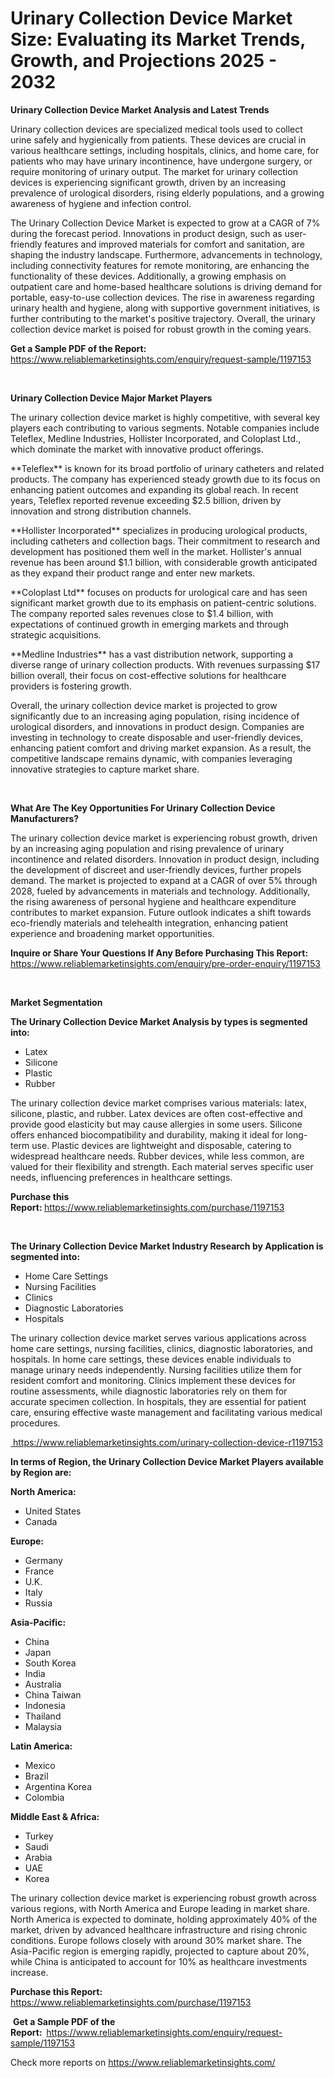 <p><h1>Urinary Collection Device Market Size: Evaluating its Market Trends, Growth, and Projections 2025 - 2032</h1></p><p><strong>Urinary Collection Device Market Analysis and Latest Trends</strong></p>
<p><p>Urinary collection devices are specialized medical tools used to collect urine safely and hygienically from patients. These devices are crucial in various healthcare settings, including hospitals, clinics, and home care, for patients who may have urinary incontinence, have undergone surgery, or require monitoring of urinary output. The market for urinary collection devices is experiencing significant growth, driven by an increasing prevalence of urological disorders, rising elderly populations, and a growing awareness of hygiene and infection control.</p><p>The Urinary Collection Device Market is expected to grow at a CAGR of 7% during the forecast period. Innovations in product design, such as user-friendly features and improved materials for comfort and sanitation, are shaping the industry landscape. Furthermore, advancements in technology, including connectivity features for remote monitoring, are enhancing the functionality of these devices. Additionally, a growing emphasis on outpatient care and home-based healthcare solutions is driving demand for portable, easy-to-use collection devices. The rise in awareness regarding urinary health and hygiene, along with supportive government initiatives, is further contributing to the market's positive trajectory. Overall, the urinary collection device market is poised for robust growth in the coming years.</p></p>
<p><strong>Get a Sample PDF of the Report:&nbsp;</strong> <a href="https://www.reliablemarketinsights.com/enquiry/request-sample/1197153?utm_campaign=2204&utm_medium=2&utm_source=Github&utm_content=ia&utm_term=03032025&utm_id=urinary-collection-device">https://www.reliablemarketinsights.com/enquiry/request-sample/1197153</a></p>
<p>&nbsp;</p>
<p><strong>Urinary Collection Device Major Market Players</strong></p>
<p><p>The urinary collection device market is highly competitive, with several key players each contributing to various segments. Notable companies include Teleflex, Medline Industries, Hollister Incorporated, and Coloplast Ltd., which dominate the market with innovative product offerings.</p><p>**Teleflex** is known for its broad portfolio of urinary catheters and related products. The company has experienced steady growth due to its focus on enhancing patient outcomes and expanding its global reach. In recent years, Teleflex reported revenue exceeding $2.5 billion, driven by innovation and strong distribution channels.</p><p>**Hollister Incorporated** specializes in producing urological products, including catheters and collection bags. Their commitment to research and development has positioned them well in the market. Hollister's annual revenue has been around $1.1 billion, with considerable growth anticipated as they expand their product range and enter new markets.</p><p>**Coloplast Ltd** focuses on products for urological care and has seen significant market growth due to its emphasis on patient-centric solutions. The company reported sales revenues close to $1.4 billion, with expectations of continued growth in emerging markets and through strategic acquisitions.</p><p>**Medline Industries** has a vast distribution network, supporting a diverse range of urinary collection products. With revenues surpassing $17 billion overall, their focus on cost-effective solutions for healthcare providers is fostering growth. </p><p>Overall, the urinary collection device market is projected to grow significantly due to an increasing aging population, rising incidence of urological disorders, and innovations in product design. Companies are investing in technology to create disposable and user-friendly devices, enhancing patient comfort and driving market expansion. As a result, the competitive landscape remains dynamic, with companies leveraging innovative strategies to capture market share.</p></p>
<p>&nbsp;</p>
<p><strong>What Are The Key Opportunities For Urinary Collection Device Manufacturers?</strong></p>
<p><p>The urinary collection device market is experiencing robust growth, driven by an increasing aging population and rising prevalence of urinary incontinence and related disorders. Innovation in product design, including the development of discreet and user-friendly devices, further propels demand. The market is projected to expand at a CAGR of over 5% through 2028, fueled by advancements in materials and technology. Additionally, the rising awareness of personal hygiene and healthcare expenditure contributes to market expansion. Future outlook indicates a shift towards eco-friendly materials and telehealth integration, enhancing patient experience and broadening market opportunities.</p></p>
<p><strong>Inquire or Share Your Questions If Any Before Purchasing This Report:</strong> <a href="https://www.reliablemarketinsights.com/enquiry/pre-order-enquiry/1197153?utm_campaign=2204&utm_medium=2&utm_source=Github&utm_content=ia&utm_term=03032025&utm_id=urinary-collection-device">https://www.reliablemarketinsights.com/enquiry/pre-order-enquiry/1197153</a></p>
<p>&nbsp;</p>
<p><strong>Market Segmentation</strong></p>
<p><strong>The Urinary Collection Device Market Analysis by types is segmented into:</strong></p>
<p><ul><li>Latex</li><li>Silicone</li><li>Plastic</li><li>Rubber</li></ul></p>
<p><p>The urinary collection device market comprises various materials: latex, silicone, plastic, and rubber. Latex devices are often cost-effective and provide good elasticity but may cause allergies in some users. Silicone offers enhanced biocompatibility and durability, making it ideal for long-term use. Plastic devices are lightweight and disposable, catering to widespread healthcare needs. Rubber devices, while less common, are valued for their flexibility and strength. Each material serves specific user needs, influencing preferences in healthcare settings.</p></p>
<p><strong>Purchase this Report:&nbsp;</strong><a href="https://www.reliablemarketinsights.com/purchase/1197153?utm_campaign=2204&utm_medium=2&utm_source=Github&utm_content=ia&utm_term=03032025&utm_id=urinary-collection-device">https://www.reliablemarketinsights.com/purchase/1197153</a></p>
<p>&nbsp;</p>
<p><strong>The Urinary Collection Device Market Industry Research by Application is segmented into:</strong></p>
<p><ul><li>Home Care Settings</li><li>Nursing Facilities</li><li>Clinics</li><li>Diagnostic Laboratories</li><li>Hospitals</li></ul></p>
<p><p>The urinary collection device market serves various applications across home care settings, nursing facilities, clinics, diagnostic laboratories, and hospitals. In home care settings, these devices enable individuals to manage urinary needs independently. Nursing facilities utilize them for resident comfort and monitoring. Clinics implement these devices for routine assessments, while diagnostic laboratories rely on them for accurate specimen collection. In hospitals, they are essential for patient care, ensuring effective waste management and facilitating various medical procedures.</p></p>
<p><a href="https://www.reliablemarketinsights.com/urinary-collection-device-r1197153?utm_campaign=2204&utm_medium=2&utm_source=Github&utm_content=ia&utm_term=03032025&utm_id=urinary-collection-device">&nbsp;https://www.reliablemarketinsights.com/urinary-collection-device-r1197153</a></p>
<p><strong>In terms of Region, the Urinary Collection Device Market Players available by Region are:</strong></p>
<p>
    <p> <strong> North America: </strong>
        <ul>
            <li>United States</li>
            <li>Canada</li>
        </ul>
        </p> 
    <p> <strong> Europe: </strong>
        <ul>
            <li>Germany</li>
            <li>France</li>
            <li>U.K.</li>
            <li>Italy</li>
            <li>Russia</li>
        </ul>
        </p> 
    <p> <strong> Asia-Pacific: </strong>
        <ul>
            <li>China</li>
            <li>Japan</li>
            <li>South Korea</li>
            <li>India</li>
            <li>Australia</li>
            <li>China Taiwan</li>
            <li>Indonesia</li>
            <li>Thailand</li>
            <li>Malaysia</li>
        </ul>
        </p> 
    <p> <strong> Latin America: </strong>
        <ul>
            <li>Mexico</li>
            <li>Brazil</li>
            <li>Argentina Korea</li>
            <li>Colombia</li>
        </ul>
        </p> 
    <p> <strong> Middle East & Africa: </strong>
        <ul>
            <li>Turkey</li>
            <li>Saudi</li>
            <li>Arabia</li>
            <li>UAE</li>
            <li>Korea</li>
        </ul>
    </p>
    </p>
<p><p>The urinary collection device market is experiencing robust growth across various regions, with North America and Europe leading in market share. North America is expected to dominate, holding approximately 40% of the market, driven by advanced healthcare infrastructure and rising chronic conditions. Europe follows closely with around 30% market share. The Asia-Pacific region is emerging rapidly, projected to capture about 20%, while China is anticipated to account for 10% as healthcare investments increase.</p></p>
<p><strong>Purchase this Report: </strong><a href="https://www.reliablemarketinsights.com/purchase/1197153?utm_campaign=2204&utm_medium=2&utm_source=Github&utm_content=ia&utm_term=03032025&utm_id=urinary-collection-device">https://www.reliablemarketinsights.com/purchase/1197153</a></p>
<p>&nbsp;<strong>Get a Sample PDF of the Report:&nbsp;&nbsp;</strong><a href="https://www.reliablemarketinsights.com/enquiry/request-sample/1197153?utm_campaign=2204&utm_medium=2&utm_source=Github&utm_content=ia&utm_term=03032025&utm_id=urinary-collection-device">https://www.reliablemarketinsights.com/enquiry/request-sample/1197153</a></p>
<p><strong></strong></p>
<p>Check more reports on <a href="https://www.reliablemarketinsights.com/?utm_campaign=2204&utm_medium=2&utm_source=Github&utm_content=ia&utm_term=03032025&utm_id=urinary-collection-device">https://www.reliablemarketinsights.com/</a></p>